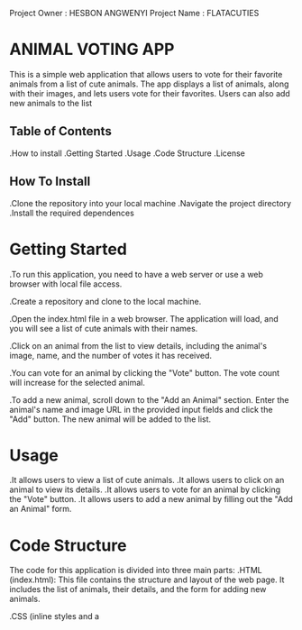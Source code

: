 Project Owner : HESBON ANGWENYI
Project Name  : FLATACUTIES
# ANIMAL VOTING APP
This is a simple web application that allows users to vote for their favorite animals from a list of cute animals. The app displays a list of animals, along with their images, and lets users vote for their favorites. Users can also add new animals to the list
 
## Table of Contents
.How to install
.Getting Started
.Usage
.Code Structure
.License

 ## How To Install
 .Clone the repository into your local machine
 .Navigate the project directory
 .Install the required dependences



 # Getting Started
.To run this application, you need to have a web server or use a web browser with local file access.

.Create a repository and clone to the local machine.

.Open the index.html file in a web browser. The application will load, and you will see a list of cute animals with their names. 

.Click on an animal from the list to view details, including the animal's image, name, and the number of votes it has received.

.You can vote for an animal by clicking the "Vote" button. The vote count will increase for the selected animal.

.To add a new animal, scroll down to the "Add an Animal" section. Enter the animal's name and image URL in the provided input fields and click the "Add" button. The new animal will be added to the list.



# Usage
.It allows users to view a list of cute animals.
.It allows users to click on an animal to view its details.
.It allows users to vote for an animal by clicking the "Vote" button.
.It allows users to add a new animal by filling out the "Add an Animal" form.



# Code Structure
The code for this application is divided into three main parts:
.HTML (index.html): This file contains the structure and layout of the web page. It includes the list of animals, their details, and the form for adding new animals.

.CSS (inline styles and a <style> tag): The styles in this code are used for formatting and layout, including background colors, fonts, and widths for different sections of the page.

.JavaScript (script.js): This file handles the functionality of the application, and it as the following;
-Populates the list of animals with sample data.
-Displays animal details when an animal is clicked.
-Allows users to vote for animals, which updates the vote count.
-Enables users to add new animals to the list.

# License
This project is licensed under the MIT License 
